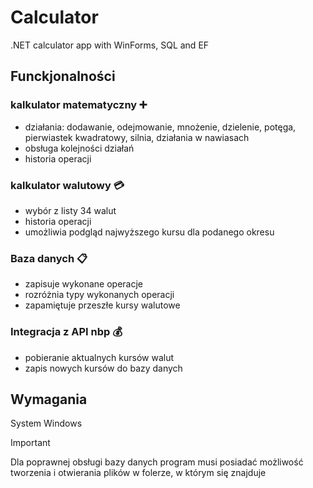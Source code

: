 # Calculator

.NET calculator app with WinForms, SQL and EF

## Funckjonalności 
### kalkulator matematyczny :heavy_plus_sign:
- działania: dodawanie, odejmowanie, mnożenie, dzielenie, potęga, pierwiastek kwadratowy, silnia, działania w nawiasach
- obsługa kolejności działań
- historia operacji

### kalkulator walutowy :credit_card:
- wybór z listy 34 walut
- historia operacji
- umożliwia podgląd najwyższego kursu dla podanego okresu

### Baza danych :clipboard:
- zapisuje wykonane operacje
- rozróżnia typy wykonanych operacji
- zapamiętuje przeszłe kursy walutowe

### Integracja z API nbp :moneybag:
- pobieranie aktualnych kursów walut
- zapis nowych kursów do bazy danych


## Wymagania
System Windows 
> [!IMPORTANT]
> Dla poprawnej obsługi bazy danych program musi posiadać możliwość tworzenia i otwierania plików w folerze, w którym się znajduje
